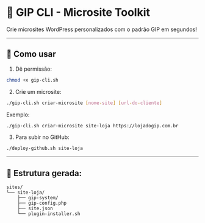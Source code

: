 # 🚀 GIP CLI - Microsite Toolkit

Crie microsites WordPress personalizados com o padrão GIP em segundos!

---

## 🧩 Como usar

1. Dê permissão:
```bash
chmod +x gip-cli.sh
```

2. Crie um microsite:
```bash
./gip-cli.sh criar-microsite [nome-site] [url-do-cliente]
```

Exemplo:
```bash
./gip-cli.sh criar-microsite site-loja https://lojadogip.com.br
```

3. Para subir no GitHub:
```bash
./deploy-github.sh site-loja
```

---

## 🔧 Estrutura gerada:

```
sites/
└── site-loja/
    ├── gip-system/
    ├── gip-config.php
    ├── site.json
    └── plugin-installer.sh
```
